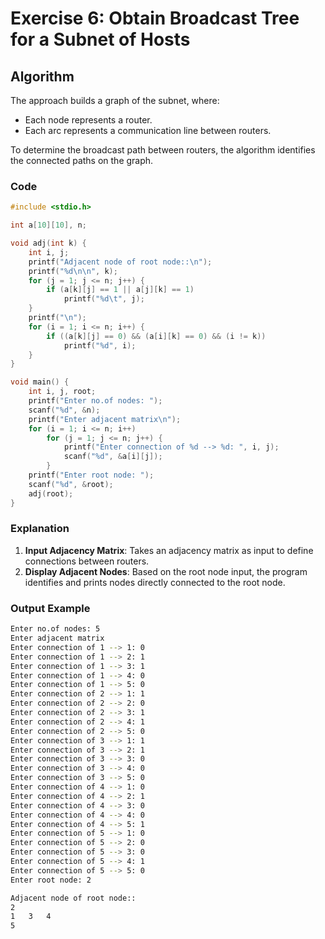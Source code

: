 # Exercise 6: Obtain Broadcast Tree for a Subnet of Hosts

## Algorithm

The approach builds a graph of the subnet, where:

- Each node represents a router.
- Each arc represents a communication line between routers.

To determine the broadcast path between routers, the algorithm identifies the connected paths on the graph.

### Code

```c
#include <stdio.h>

int a[10][10], n;

void adj(int k) {
    int i, j;
    printf("Adjacent node of root node::\n");
    printf("%d\n\n", k);
    for (j = 1; j <= n; j++) {
        if (a[k][j] == 1 || a[j][k] == 1)
            printf("%d\t", j);
    }
    printf("\n");
    for (i = 1; i <= n; i++) {
        if ((a[k][j] == 0) && (a[i][k] == 0) && (i != k))
            printf("%d", i);
    }
}

void main() {
    int i, j, root;
    printf("Enter no.of nodes: ");
    scanf("%d", &n);
    printf("Enter adjacent matrix\n");
    for (i = 1; i <= n; i++)
        for (j = 1; j <= n; j++) {
            printf("Enter connection of %d --> %d: ", i, j);
            scanf("%d", &a[i][j]);
        }
    printf("Enter root node: ");
    scanf("%d", &root);
    adj(root);
}
```

### Explanation

1. **Input Adjacency Matrix**: Takes an adjacency matrix as input to define connections between routers.
2. **Display Adjacent Nodes**: Based on the root node input, the program identifies and prints nodes directly connected to the root node.

### Output Example

```bash
Enter no.of nodes: 5
Enter adjacent matrix
Enter connection of 1 --> 1: 0
Enter connection of 1 --> 2: 1
Enter connection of 1 --> 3: 1
Enter connection of 1 --> 4: 0
Enter connection of 1 --> 5: 0
Enter connection of 2 --> 1: 1
Enter connection of 2 --> 2: 0
Enter connection of 2 --> 3: 1
Enter connection of 2 --> 4: 1
Enter connection of 2 --> 5: 0
Enter connection of 3 --> 1: 1
Enter connection of 3 --> 2: 1
Enter connection of 3 --> 3: 0
Enter connection of 3 --> 4: 0
Enter connection of 3 --> 5: 0
Enter connection of 4 --> 1: 0
Enter connection of 4 --> 2: 1
Enter connection of 4 --> 3: 0
Enter connection of 4 --> 4: 0
Enter connection of 4 --> 5: 1
Enter connection of 5 --> 1: 0
Enter connection of 5 --> 2: 0
Enter connection of 5 --> 3: 0
Enter connection of 5 --> 4: 1
Enter connection of 5 --> 5: 0
Enter root node: 2

Adjacent node of root node::
2
1   3   4
5
```
